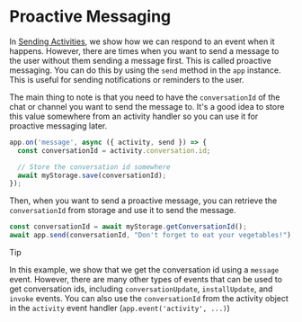 # Proactive Messaging

In [Sending Activities](./sending-activities.md), we show how we can respond to an event when it happens. However, there are times when you want to send a message to the user without them sending a message first. This is called proactive messaging. You can do this by using the `send` method in the `app` instance. This is useful for sending notifications or reminders to the user.

The main thing to note is that you need to have the `conversationId` of the chat or channel you want to send the message to. It's a good idea to store this value somewhere from an activity handler so you can use it for proactive messaging later.

```typescript
app.on('message', async ({ activity, send }) => {
  const conversationId = activity.conversation.id;

  // Store the conversation id somewhere
  await myStorage.save(conversationId);
});
```

Then, when you want to send a proactive message, you can retrieve the `conversationId` from storage and use it to send the message.

```typescript
const conversationId = await myStorage.getConversationId();
await app.send(conversationId, "Don't forget to eat your vegetables!");
```

> [!TIP]
> In this example, we show that we get the conversation id using a `message` event. However, there are many other types of events that can be used to get conversation ids, including `conversationUpdate`, `installUpdate`, and `invoke` events. You can also use the `conversationId` from the activity object in the `activity` event handler (`app.event('activity', ...)`)